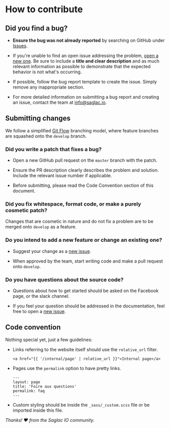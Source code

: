 # How to contribute

## Did you find a bug?

* **Ensure the bug was not already reported** by searching on GitHub under [Issues](https://github.com/saglacio/saglac.io/issues).

* If you're unable to find an open issue addressing the problem, [open a new one](https://github.com/saglacio/saglac.io/issues/new). Be sure to include a **title and clear description** and as much relevant information as possible to demonstrate that the expected behavior is not what's occurring.

* If possible, follow the bug report template to create the issue. Simply remove any inappropriate section.

* For more detailed information on submitting a bug report and creating an issue, contact the team at info@saglac.io.

## Submitting changes

We follow a simplified [Git Flow](http://nvie.com/posts/a-successful-git-branching-model/) branching model, where feature branches are squashed onto the `develop` branch.

### Did you write a patch that fixes a bug?

* Open a new GitHub pull request on the `master` branch with the patch.

* Ensure the PR description clearly describes the problem and solution. Include the relevant issue number if applicable.

* Before submitting, please read the Code Convention section of this document.

### Did you fix whitespace, format code, or make a purely cosmetic patch?

Changes that are cosmetic in nature and do not fix a problem are to be merged onto `develop` as a feature.

### Do you intend to add a new feature or change an existing one?

* Suggest your change as a [new issue](https://github.com/saglacio/saglac.io/issues/new).

* When approved by the team, start writing code and make a pull request onto `develop`.

### Do you have questions about the source code?

* Questions about how to get started should be asked on the Facebook page, or the slack channel.

* If you feel your question should be addressed in the documentation, feel free to open a [new issue](https://github.com/saglacio/saglac.io/issues/new).

## Code convention

Nothing special yet, just a few guidelines:

- Links referring to the website itself should use the `relative_url` filter.

  ```
  <a href="{{ '/internal/page' | relative_url }}">Internal page</a>
  ```

- Pages use the `permalink` option to have pretty links.

  ```
  ---
  layout: page
  title: 'Foire aux questions'
  permalink: faq
  ---
  ```

- Custom styling should be inside the `_sass/_custom.scss` file or be imported inside this file.


_Thanks! :heart: from the Saglac IO community._
